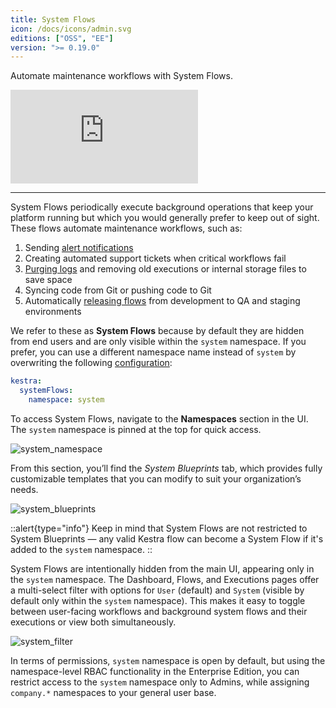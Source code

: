 ```yaml
---
title: System Flows
icon: /docs/icons/admin.svg
editions: ["OSS", "EE"]
version: ">= 0.19.0"
---
```


Automate maintenance workflows with System Flows.

<div class="video-container">
  <iframe src="https://www.youtube.com/embed/o05hcKNI_7I?si=sRuuMei3YJb4f7nC" title="YouTube video player" frameborder="0" allow="accelerometer; autoplay; clipboard-write; encrypted-media; gyroscope; picture-in-picture; web-share" referrerpolicy="strict-origin-when-cross-origin" allowfullscreen></iframe>
</div>

---

System Flows periodically execute background operations that keep your platform running but which you would generally prefer to keep out of sight. These flows automate maintenance workflows, such as:

1. Sending [alert notifications](https://kestra.io/blueprints/failure-alert-slack)
2. Creating automated support tickets when critical workflows fail
3. [Purging logs](https://kestra.io/blueprints/purge) and removing old executions or internal storage files to save space
4. Syncing code from Git or pushing code to Git
5. Automatically [releasing flows](https://kestra.io/blueprints/copy-flows-to-new-tenant) from development to QA and staging environments

We refer to these as **System Flows** because by default they are hidden from end users and are only visible within the `system` namespace. If you prefer, you can use a different namespace name instead of `system` by overwriting the following [configuration](../configuration/index.md#system-flows):

```yaml
kestra:
  systemFlows:
    namespace: system
```

To access System Flows, navigate to the **Namespaces** section in the UI. The `system` namespace is pinned at the top for quick access.

![system_namespace](/docs/concepts/system-flows/system_namespace.png)

From this section, you’ll find the _System Blueprints_ tab, which provides fully customizable templates that you can modify to suit your organization’s needs.

![system_blueprints](/docs/concepts/system-flows/system_blueprints.png)

::alert{type="info"}
Keep in mind that System Flows are not restricted to System Blueprints — any valid Kestra flow can become a System Flow if it's added to the `system` namespace.
::

System Flows are intentionally hidden from the main UI, appearing only in the `system` namespace. The Dashboard, Flows, and Executions pages offer a multi-select filter with options for `User` (default) and `System` (visible by default only within the `system` namespace). This makes it easy to toggle between user-facing workflows and background system flows and their executions or view both simultaneously.

![system_filter](/docs/concepts/system-flows/system_filter.png)

In terms of permissions, `system` namespace is open by default, but using the namespace-level RBAC functionality in the Enterprise Edition, you can restrict access to the `system` namespace only to Admins, while assigning `company.*` namespaces to your general user base.

